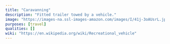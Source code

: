 ```yaml
---
title: "Caravanning"
description: "Fitted trailer towed by a vehicle."
image: "https://images-na.ssl-images-amazon.com/images/I/41j-3oAUsrL.jpg"
purposes: [travel]
qualities: []
wiki: "https://en.wikipedia.org/wiki/Recreational_vehicle"
---
```

